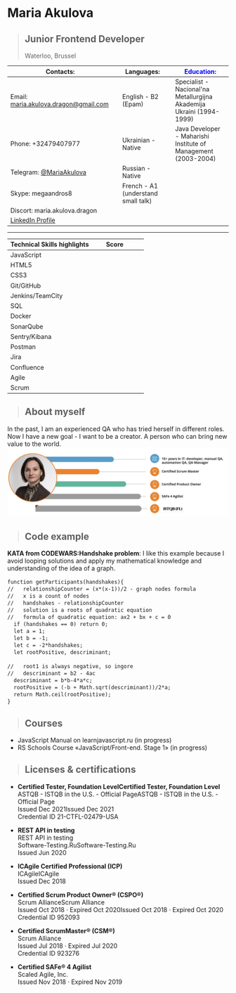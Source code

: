 

# Maria Akulova   

> ## **Junior Frontend Developer**  
>Waterloo, Brussel  
>  
|**Contacts:** || **Languages:**||  <span style="color:blue" >**Education:**</span>|
|-|-|-|-|-|
|Email: maria.akulova.dragon@gmail.com    | |English - B2 (Epam)||Specialist - Nacional'na Metallurgijna Akademija Ukraini (1994-1999)|
|Phone: +32479407977  | | Ukrainian - Native ||Java Developer - Maharishi Institute of Management (2003-2004)|
| Telegram: [@MariaAkulova ](https://t.me/MariaAkulova)    | | Russian - Native|
|Skype: megaandros8 | | French - A1 (understand small talk)|
|Discort: maria.akulova.dragon | ||
|[LinkedIn Profile ](https://www.linkedin.com/in/maria-akulova-istqb-%D1%81tfl-safe-csm-cspo-96b12220/) |||
---

|  **Technical Skills highlights**  | **Score**|  |
| ----------- | ----------- | ----------- |
| JavaScript | <img src="https://raw.githubusercontent.com/FortAwesome/Font-Awesome/6.x/svgs/solid/crown.svg" width="15" height="15"> <img src="https://raw.githubusercontent.com/FortAwesome/Font-Awesome/6.x/svgs/solid/crown.svg" width="15" height="15">  <img src="https://raw.githubusercontent.com/FortAwesome/Font-Awesome/6.x/svgs/solid/crown.svg" width="15" height="15"> |     |
| HTML5  | <img src="https://raw.githubusercontent.com/FortAwesome/Font-Awesome/6.x/svgs/solid/crown.svg" width="15" height="15">  <img src="https://raw.githubusercontent.com/FortAwesome/Font-Awesome/6.x/svgs/solid/crown.svg" width="15" height="15"><img src="https://raw.githubusercontent.com/FortAwesome/Font-Awesome/6.x/svgs/solid/crown.svg" width="15" height="15">  |      |
| CSS3  | <img src="https://raw.githubusercontent.com/FortAwesome/Font-Awesome/6.x/svgs/solid/crown.svg" width="15" height="15"> <img src="https://raw.githubusercontent.com/FortAwesome/Font-Awesome/6.x/svgs/solid/crown.svg" width="15" height="15"> <img src="https://raw.githubusercontent.com/FortAwesome/Font-Awesome/6.x/svgs/solid/crown.svg" width="15" height="15"> |     |
| Git/GitHub  | <img src="https://raw.githubusercontent.com/FortAwesome/Font-Awesome/6.x/svgs/solid/crown.svg" width="15" height="15"> <img src="https://raw.githubusercontent.com/FortAwesome/Font-Awesome/6.x/svgs/solid/crown.svg" width="15" height="15"> <img src="https://raw.githubusercontent.com/FortAwesome/Font-Awesome/6.x/svgs/solid/crown.svg" width="15" height="15"> <img src="https://raw.githubusercontent.com/FortAwesome/Font-Awesome/6.x/svgs/solid/crown.svg" width="15" height="15"> |  |
| Jenkins/TeamCity  | <img src="https://raw.githubusercontent.com/FortAwesome/Font-Awesome/6.x/svgs/solid/crown.svg" width="15" height="15"> <img src="https://raw.githubusercontent.com/FortAwesome/Font-Awesome/6.x/svgs/solid/crown.svg" width="15" height="15"> <img src="https://raw.githubusercontent.com/FortAwesome/Font-Awesome/6.x/svgs/solid/crown.svg" width="15" height="15"> <img src="https://raw.githubusercontent.com/FortAwesome/Font-Awesome/6.x/svgs/solid/crown.svg" width="15" height="15"> <img src="https://raw.githubusercontent.com/FortAwesome/Font-Awesome/6.x/svgs/solid/crown.svg" width="15" height="15"> |    |
| SQL  | <img src="https://raw.githubusercontent.com/FortAwesome/Font-Awesome/6.x/svgs/solid/crown.svg" width="15" height="15"> <img src="https://raw.githubusercontent.com/FortAwesome/Font-Awesome/6.x/svgs/solid/crown.svg" width="15" height="15"> <img src="https://raw.githubusercontent.com/FortAwesome/Font-Awesome/6.x/svgs/solid/crown.svg" width="15" height="15"> <img src="https://raw.githubusercontent.com/FortAwesome/Font-Awesome/6.x/svgs/solid/crown.svg" width="15" height="15"> <img src="https://raw.githubusercontent.com/FortAwesome/Font-Awesome/6.x/svgs/solid/crown.svg" width="15" height="15">|   |
| Docker | <img src="https://raw.githubusercontent.com/FortAwesome/Font-Awesome/6.x/svgs/solid/crown.svg" width="15" height="15"> <img src="https://raw.githubusercontent.com/FortAwesome/Font-Awesome/6.x/svgs/solid/crown.svg" width="15" height="15">  <img src="https://raw.githubusercontent.com/FortAwesome/Font-Awesome/6.x/svgs/solid/crown.svg" width="15" height="15"> | |
| SonarQube  |<img src="https://raw.githubusercontent.com/FortAwesome/Font-Awesome/6.x/svgs/solid/crown.svg" width="15" height="15"> <img src="https://raw.githubusercontent.com/FortAwesome/Font-Awesome/6.x/svgs/solid/crown.svg" width="15" height="15"> <img src="https://raw.githubusercontent.com/FortAwesome/Font-Awesome/6.x/svgs/solid/crown.svg" width="15" height="15"> <img src="https://raw.githubusercontent.com/FortAwesome/Font-Awesome/6.x/svgs/solid/crown.svg" width="15" height="15"> <img src="https://raw.githubusercontent.com/FortAwesome/Font-Awesome/6.x/svgs/solid/crown.svg" width="15" height="15">|    |
| Sentry/Kibana | <img src="https://raw.githubusercontent.com/FortAwesome/Font-Awesome/6.x/svgs/solid/crown.svg" width="15" height="15"> <img src="https://raw.githubusercontent.com/FortAwesome/Font-Awesome/6.x/svgs/solid/crown.svg" width="15" height="15"> <img src="https://raw.githubusercontent.com/FortAwesome/Font-Awesome/6.x/svgs/solid/crown.svg" width="15" height="15"> |  | 
| Postman  | <img src="https://raw.githubusercontent.com/FortAwesome/Font-Awesome/6.x/svgs/solid/crown.svg" width="15" height="15"> <img src="https://raw.githubusercontent.com/FortAwesome/Font-Awesome/6.x/svgs/solid/crown.svg" width="15" height="15"> <img src="https://raw.githubusercontent.com/FortAwesome/Font-Awesome/6.x/svgs/solid/crown.svg" width="15" height="15"> <img src="https://raw.githubusercontent.com/FortAwesome/Font-Awesome/6.x/svgs/solid/crown.svg" width="15" height="15"> <img src="https://raw.githubusercontent.com/FortAwesome/Font-Awesome/6.x/svgs/solid/crown.svg" width="15" height="15"> |  |
|Jira | <img src="https://raw.githubusercontent.com/FortAwesome/Font-Awesome/6.x/svgs/solid/crown.svg" width="15" height="15"> <img src="https://raw.githubusercontent.com/FortAwesome/Font-Awesome/6.x/svgs/solid/crown.svg" width="15" height="15"> <img src="https://raw.githubusercontent.com/FortAwesome/Font-Awesome/6.x/svgs/solid/crown.svg" width="15" height="15"> <img src="https://raw.githubusercontent.com/FortAwesome/Font-Awesome/6.x/svgs/solid/crown.svg" width="15" height="15"> <img src="https://raw.githubusercontent.com/FortAwesome/Font-Awesome/6.x/svgs/solid/crown.svg" width="15" height="15">| |
|Confluence | <img src="https://raw.githubusercontent.com/FortAwesome/Font-Awesome/6.x/svgs/solid/crown.svg" width="15" height="15"> <img src="https://raw.githubusercontent.com/FortAwesome/Font-Awesome/6.x/svgs/solid/crown.svg" width="15" height="15"> <img src="https://raw.githubusercontent.com/FortAwesome/Font-Awesome/6.x/svgs/solid/crown.svg" width="15" height="15"> <img src="https://raw.githubusercontent.com/FortAwesome/Font-Awesome/6.x/svgs/solid/crown.svg" width="15" height="15"> <img src="https://raw.githubusercontent.com/FortAwesome/Font-Awesome/6.x/svgs/solid/crown.svg" width="15" height="15">||
|Agile | <img src="https://raw.githubusercontent.com/FortAwesome/Font-Awesome/6.x/svgs/solid/crown.svg" width="15" height="15"> <img src="https://raw.githubusercontent.com/FortAwesome/Font-Awesome/6.x/svgs/solid/crown.svg" width="15" height="15"> <img src="https://raw.githubusercontent.com/FortAwesome/Font-Awesome/6.x/svgs/solid/crown.svg" width="15" height="15"> <img src="https://raw.githubusercontent.com/FortAwesome/Font-Awesome/6.x/svgs/solid/crown.svg" width="15" height="15"> <img src="https://raw.githubusercontent.com/FortAwesome/Font-Awesome/6.x/svgs/solid/crown.svg" width="15" height="15">||
|Scrum | <img src="https://raw.githubusercontent.com/FortAwesome/Font-Awesome/6.x/svgs/solid/crown.svg" width="15" height="15"> <img src="https://raw.githubusercontent.com/FortAwesome/Font-Awesome/6.x/svgs/solid/crown.svg" width="15" height="15"> <img src="https://raw.githubusercontent.com/FortAwesome/Font-Awesome/6.x/svgs/solid/crown.svg" width="15" height="15"> <img src="https://raw.githubusercontent.com/FortAwesome/Font-Awesome/6.x/svgs/solid/crown.svg" width="15" height="15"> <img src="https://raw.githubusercontent.com/FortAwesome/Font-Awesome/6.x/svgs/solid/crown.svg" width="15" height="15">||

> ## **About myself**
>
In the past, I am an experienced QA who has tried herself in different roles. Now I have a new goal - I want to be a creator. A person who can bring new value to the world.
![](self-presentation.jpg)

> ## **Code example**
>
**KATA from CODEWARS:Handshake problem**: I like this example because I avoid looping solutions and apply my mathematical knowledge and understanding of the idea of a graph.  
```
function getParticipants(handshakes){
//   relationshipCounter = (x*(x-1))/2 - graph nodes formula
//   x is a count of nodes
//   handshakes - relationshipCounter
//   solution is a roots of quadratic equation
//   formula of quadratic equation: ax2 + bx + c = 0
  if (handshakes == 0) return 0;
  let a = 1;
  let b = -1;
  let c = -2*handshakes;  
  let rootPositive, descriminant;
  
//   root1 is always negative, so ingore 
//   descriminant = b2 - 4ac
  descriminant = b*b-4*a*c;
  rootPositive = (-b + Math.sqrt(descriminant))/2*a;
  return Math.ceil(rootPositive);    
}
```

>## **Courses**
>
- JavaScript Manual on learnjavascript.ru (in progress)
- RS Schools Course «JavaScript/Front-end. Stage 1» (in progress)

> ## **Licenses & certifications**
>


- **Certified Tester, Foundation LevelCertified Tester, Foundation Level**  
ASTQB - ISTQB in the U.S. - Official PageASTQB - ISTQB in the U.S. - Official Page  
Issued Dec 2021Issued Dec 2021  
Credential ID 21-CTFL-02479-USA

- **REST API in testing**  
REST API in testing  
Software-Testing.RuSoftware-Testing.Ru  
Issued Jun 2020    
- **ICAgile Certified Professional (ICP)**  
ICAgileICAgile  
Issued Dec 2018  
- **Certified Scrum Product Owner® (CSPO®)**  
Scrum AllianceScrum Alliance  
Issued Oct 2018 · Expired Oct 2020Issued Oct 2018 · Expired   Oct 2020  
Credential ID 952093  

- **Certified ScrumMaster® (CSM®)**  
Scrum Alliance  
Issued Jul 2018 · Expired Jul 2020  
Credential ID 923276  

- **Certified SAFe® 4 Agilist**    
Scaled Agile, Inc.  
Issued Nov 2018 · Expired Nov 2019  





